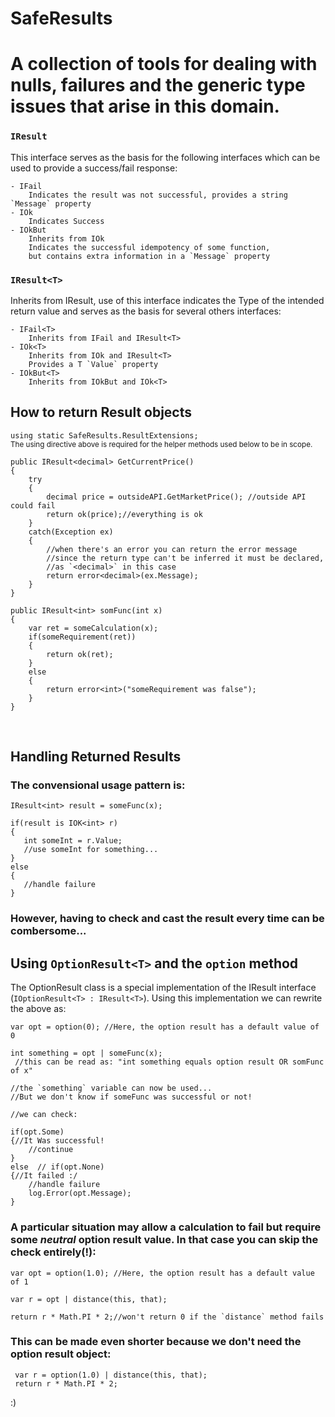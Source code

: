 # SafeResults

# A collection of tools for dealing with nulls, failures and the generic type issues that arise in this domain.

### `IResult`
This interface serves as the basis for the following interfaces which can be used to provide a success/fail response:

	- IFail
		Indicates the result was not successful, provides a string `Message` property
	- IOk
		Indicates Success
	- IOkBut
		Inherits from IOk
		Indicates the successful idempotency of some function, 
		but contains extra information in a `Message` property

### `IResult<T>`
Inherits from IResult, use of this interface indicates the Type of the intended return value and serves as the basis for several others interfaces:
	
	- IFail<T>
		Inherits from IFail and IResult<T>
	- IOk<T> 
		Inherits from IOk and IResult<T>
  		Provides a T `Value` property
	- IOkBut<T>
		Inherits from IOkBut and IOk<T>
	
## How to return Result objects
  
`using static SafeResults.ResultExtensions;` <br>
<sub>The using directive above is required for the helper methods used below to be in scope.</sub>
```
public IResult<decimal> GetCurrentPrice()
{
	try
	{
		decimal price = outsideAPI.GetMarketPrice(); //outside API could fail
		return ok(price);//everything is ok
	}
	catch(Exception ex)
	{
		//when there's an error you can return the error message
		//since the return type can't be inferred it must be declared,
  		//as `<decimal>` in this case
		return error<decimal>(ex.Message); 
	}
}
```
```
public IResult<int> somFunc(int x)
{
	var ret = someCalculation(x);
	if(someRequirement(ret))
	{
		return ok(ret);
	}
	else
	{
		return error<int>("someRequirement was false");
	}
}
```

<br>

## Handling Returned Results


### The convensional usage pattern is:

 ```
IResult<int> result = someFunc(x);

if(result is IOK<int> r)
{
	int someInt = r.Value;
	//use someInt for something...
}
else
{
	//handle failure
}
```

### However, having to check and cast the result every time can be combersome...<br>  

## Using `OptionResult<T>` and the `option` method

The OptionResult<T> class is a special implementation of the IResult<T> interface (`IOptionResult<T> : IResult<T>`). Using this implementation we can rewrite the above as:
```
var opt = option(0); //Here, the option result has a default value of 0

int something = opt | someFunc(x);
 //this can be read as: "int something equals option result OR somFunc of x"

//the `something` variable can now be used...
//But we don't know if someFunc was successful or not!

//we can check:

if(opt.Some)
{//It Was successful!
	//continue
}
else  // if(opt.None)
{//It failed :/
	//handle failure
	log.Error(opt.Message);
}
```
### A particular situation may allow a calculation to fail but require some *neutral* option result value.  In that case you can skip the check entirely(!):
```
var opt = option(1.0); //Here, the option result has a default value of 1

var r = opt | distance(this, that);

return r * Math.PI * 2;//won't return 0 if the `distance` method fails
```
### This can be made even shorter because we don't need the option result object:
```
 var r = option(1.0) | distance(this, that);
 return r * Math.PI * 2;
```
:)
